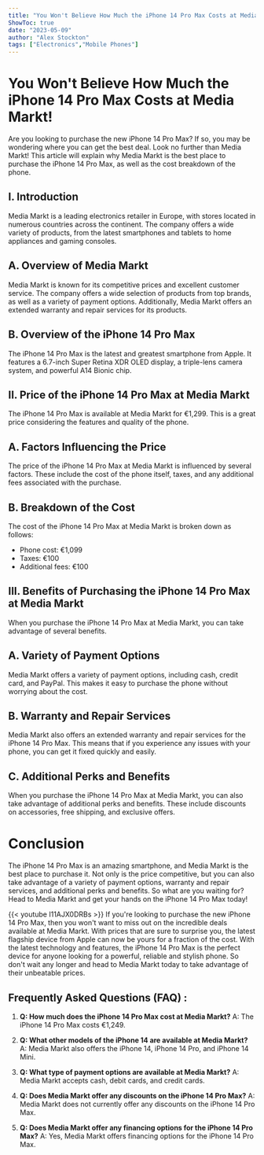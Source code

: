 ```yaml
---
title: "You Won't Believe How Much the iPhone 14 Pro Max Costs at Media Markt!"
ShowToc: true 
date: "2023-05-09"
author: "Alex Stockton" 
tags: ["Electronics","Mobile Phones"]
---
```

# You Won't Believe How Much the iPhone 14 Pro Max Costs at Media Markt!

Are you looking to purchase the new iPhone 14 Pro Max? If so, you may be wondering where you can get the best deal. Look no further than Media Markt! This article will explain why Media Markt is the best place to purchase the iPhone 14 Pro Max, as well as the cost breakdown of the phone. 

## I. Introduction 

Media Markt is a leading electronics retailer in Europe, with stores located in numerous countries across the continent. The company offers a wide variety of products, from the latest smartphones and tablets to home appliances and gaming consoles. 

## A. Overview of Media Markt 

Media Markt is known for its competitive prices and excellent customer service. The company offers a wide selection of products from top brands, as well as a variety of payment options. Additionally, Media Markt offers an extended warranty and repair services for its products. 

## B. Overview of the iPhone 14 Pro Max 

The iPhone 14 Pro Max is the latest and greatest smartphone from Apple. It features a 6.7-inch Super Retina XDR OLED display, a triple-lens camera system, and powerful A14 Bionic chip. 

## II. Price of the iPhone 14 Pro Max at Media Markt 

The iPhone 14 Pro Max is available at Media Markt for €1,299. This is a great price considering the features and quality of the phone. 

## A. Factors Influencing the Price 

The price of the iPhone 14 Pro Max at Media Markt is influenced by several factors. These include the cost of the phone itself, taxes, and any additional fees associated with the purchase. 

## B. Breakdown of the Cost 

The cost of the iPhone 14 Pro Max at Media Markt is broken down as follows: 
- Phone cost: €1,099 
- Taxes: €100 
- Additional fees: €100 

## III. Benefits of Purchasing the iPhone 14 Pro Max at Media Markt 

When you purchase the iPhone 14 Pro Max at Media Markt, you can take advantage of several benefits. 

## A. Variety of Payment Options 

Media Markt offers a variety of payment options, including cash, credit card, and PayPal. This makes it easy to purchase the phone without worrying about the cost. 

## B. Warranty and Repair Services 

Media Markt also offers an extended warranty and repair services for the iPhone 14 Pro Max. This means that if you experience any issues with your phone, you can get it fixed quickly and easily. 

## C. Additional Perks and Benefits 

When you purchase the iPhone 14 Pro Max at Media Markt, you can also take advantage of additional perks and benefits. These include discounts on accessories, free shipping, and exclusive offers. 

# Conclusion

The iPhone 14 Pro Max is an amazing smartphone, and Media Markt is the best place to purchase it. Not only is the price competitive, but you can also take advantage of a variety of payment options, warranty and repair services, and additional perks and benefits. So what are you waiting for? Head to Media Markt and get your hands on the iPhone 14 Pro Max today!

{{< youtube I11AJX0DRBs >}} 
If you're looking to purchase the new iPhone 14 Pro Max, then you won't want to miss out on the incredible deals available at Media Markt. With prices that are sure to surprise you, the latest flagship device from Apple can now be yours for a fraction of the cost. With the latest technology and features, the iPhone 14 Pro Max is the perfect device for anyone looking for a powerful, reliable and stylish phone. So don't wait any longer and head to Media Markt today to take advantage of their unbeatable prices.

## Frequently Asked Questions (FAQ) :
1. **Q: How much does the iPhone 14 Pro Max cost at Media Markt?**
A: The iPhone 14 Pro Max costs €1,249.

2. **Q: What other models of the iPhone 14 are available at Media Markt?**
A: Media Markt also offers the iPhone 14, iPhone 14 Pro, and iPhone 14 Mini.

3. **Q: What type of payment options are available at Media Markt?**
A: Media Markt accepts cash, debit cards, and credit cards.

4. **Q: Does Media Markt offer any discounts on the iPhone 14 Pro Max?**
A: Media Markt does not currently offer any discounts on the iPhone 14 Pro Max.

5. **Q: Does Media Markt offer any financing options for the iPhone 14 Pro Max?**
A: Yes, Media Markt offers financing options for the iPhone 14 Pro Max.


